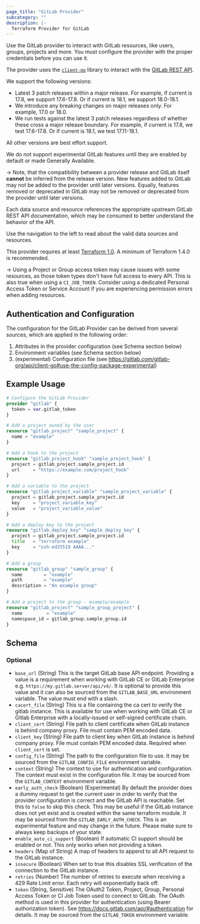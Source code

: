 ```yaml
---
page_title: "GitLab Provider"
subcategory: ""
description: |-
  Terraform Provider for GitLab
---
```


Use the GitLab provider to interact with GitLab resources, like
users, groups, projects and more. You must configure the provider with
the proper credentials before you can use it.

The provider uses the [`client-go`](https://gitlab.com/gitlab-org/api/client-go) library
to interact with the [GitLab REST API](https://docs.gitlab.com/api/api_resources/).

We support the following versions:

- Latest 3 patch releases within a major release. For example, if current is 17.8, we support 17.6-17.8. Or if current is 18.1, we support 18.0-18.1.
- We introduce any breaking changes on major releases only. For example, 17.0 or 18.0.
- We run tests against the latest 3 patch releases regardless of whether these cross a major release boundary. For example, if current is 17.8, we test 17.6-17.8. Or if current is 18.1, we test 17.11-18.1.

All other versions are best effort support.

We do not support experimental GitLab features until they are enabled by default or made Generally Available.

-> Note, that the compatibility between a provider release and GitLab itself **cannot** be inferred from the
release version. New features added to GitLab may not be added to the provider until later versions.
Equally, features removed or deprecated in GitLab may not be removed or deprecated from the provider until later versions.

Each data source and resource references the appropriate upstream GitLab REST API documentation,
which may be consumed to better understand the behavior of the API.

Use the navigation to the left to read about the valid data sources and resources.

This provider requires at least [Terraform 1.0](https://www.terraform.io/downloads.html).
A minimum of Terraform 1.4.0 is recommended.

-> Using a Project or Group access token may cause issues with some resources, as those token types don't
have full access to every API. This is also true when using a `CI_JOB_TOKEN`. Consider using a dedicated
Personal Access Token or Service Account if you are experiencing permission errors when adding resources.

## Authentication and Configuration

The configuration for the GitLab Provider can be derived from several sources,
which are applied in the following order:

1. Attributes in the provider configuration (see Schema section below)
2. Environment variables (see Schema section below)
3. (experimental) Configuration file (see https://gitlab.com/gitlab-org/api/client-go#use-the-config-package-experimental)

## Example Usage

```terraform
# Configure the GitLab Provider
provider "gitlab" {
  token = var.gitlab_token
}

# Add a project owned by the user
resource "gitlab_project" "sample_project" {
  name = "example"
}

# Add a hook to the project
resource "gitlab_project_hook" "sample_project_hook" {
  project = gitlab_project.sample_project.id
  url     = "https://example.com/project_hook"
}

# Add a variable to the project
resource "gitlab_project_variable" "sample_project_variable" {
  project = gitlab_project.sample_project.id
  key     = "project_variable_key"
  value   = "project_variable_value"
}

# Add a deploy key to the project
resource "gitlab_deploy_key" "sample_deploy_key" {
  project = gitlab_project.sample_project.id
  title   = "terraform example"
  key     = "ssh-ed25519 AAAA..."
}

# Add a group
resource "gitlab_group" "sample_group" {
  name        = "example"
  path        = "example"
  description = "An example group"
}

# Add a project to the group - example/example
resource "gitlab_project" "sample_group_project" {
  name         = "example"
  namespace_id = gitlab_group.sample_group.id
}
```

<!-- schema generated by tfplugindocs -->
## Schema

### Optional

- `base_url` (String) This is the target GitLab base API endpoint. Providing a value is a requirement when working with GitLab CE or GitLab Enterprise e.g. `https://my.gitlab.server/api/v4/`. It is optional to provide this value and it can also be sourced from the `GITLAB_BASE_URL` environment variable. The value must end with a slash.
- `cacert_file` (String) This is a file containing the ca cert to verify the gitlab instance. This is available for use when working with GitLab CE or Gitlab Enterprise with a locally-issued or self-signed certificate chain.
- `client_cert` (String) File path to client certificate when GitLab instance is behind company proxy. File must contain PEM encoded data.
- `client_key` (String) File path to client key when GitLab instance is behind company proxy. File must contain PEM encoded data. Required when `client_cert` is set.
- `config_file` (String) The path to the configuration file to use. It may be sourced from the `GITLAB_CONFIG_FILE` environment variable.
- `context` (String) The context to use for authentication and configuration. The context must exist in the configuration file. It may be sourced from the `GITLAB_CONTEXT` environment variable.
- `early_auth_check` (Boolean) (Experimental) By default the provider does a dummy request to get the current user in order to verify that the provider configuration is correct and the GitLab API is reachable. Set this to `false` to skip this check. This may be useful if the GitLab instance does not yet exist and is created within the same terraform module. It may be sourced from the `GITLAB_EARLY_AUTH_CHECK`. This is an experimental feature and may change in the future. Please make sure to always keep backups of your state.
- `enable_auto_ci_support` (Boolean) If automatic CI support should be enabled or not. This only works when not providing a token.
- `headers` (Map of String) A map of headers to append to all API request to the GitLab instance.
- `insecure` (Boolean) When set to true this disables SSL verification of the connection to the GitLab instance.
- `retries` (Number) The number of retries to execute when receiving a 429 Rate Limit error. Each retry will exponentially back off.
- `token` (String, Sensitive) The OAuth2 Token, Project, Group, Personal Access Token or CI Job Token used to connect to GitLab. The OAuth method is used in this provider for authentication (using Bearer authorization token). See https://docs.gitlab.com/api/#authentication for details. It may be sourced from the `GITLAB_TOKEN` environment variable.
